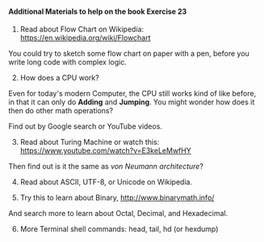 #### Additional Materials to help on the __<the hard way>__ book Exercise 23

1. Read about Flow Chart on Wikipedia: https://en.wikipedia.org/wiki/Flowchart

You could try to sketch some flow chart on paper with a pen, before you write long code with complex logic.

2. How does a CPU work?

Even for today's modern Computer, the CPU still works kind of like before, in that it can only do __Adding__ and __Jumping__. You might wonder how does it then do other math operations?

Find out by Google search or YouTube videos.

3. Read about Turing Machine or watch this: https://www.youtube.com/watch?v=E3keLeMwfHY

Then find out is it the same as _von Neumann architecture_?

4. Read about ASCII, UTF-8, or Unicode on Wikipedia.

5. Try this to learn about Binary, http://www.binarymath.info/

And search more to learn about Octal, Decimal, and Hexadecimal.

6. More Terminal shell commands: head, tail, hd (or hexdump)

